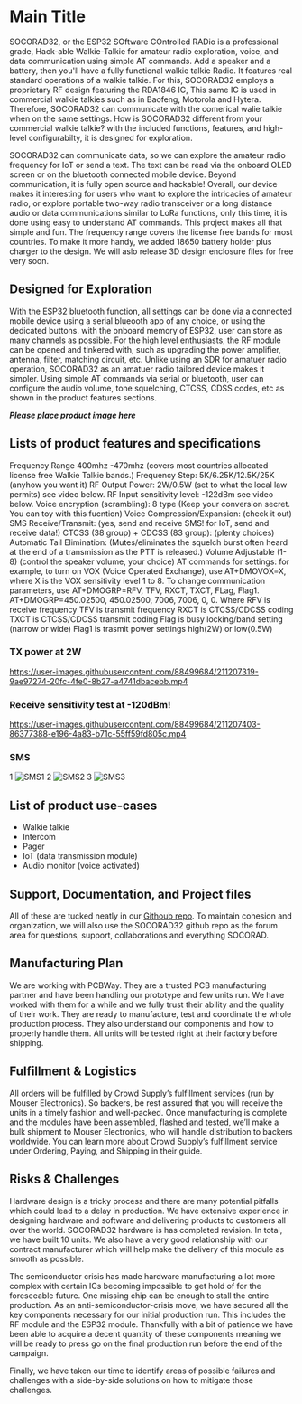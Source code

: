 # Main Title
SOCORAD32, or the ESP32 SOftware COntrolled RADio is a professional grade, Hack-able Walkie-Talkie for amateur radio
exploration, voice, and data communication using simple AT commands. Add a speaker and a battery, then you'll have a
fully functional walkie talkie Radio. It features real standard operations of a walkie talkie. For this, SOCORAD32 employs a
proprietary RF design featuring the RDA1846 IC, This same IC is used in commercial walkie talkies such as in Baofeng,
Motorola and Hytera. Therefore, SOCORAD32 can communicate with the comerical walie talkie when on the same
settings. How is SOCORAD32 different from your commercial walkie talkie? with the included functions, features, and high-level configurabilty, 
it is designed for exploration. 

SOCORAD32 can communicate data, so we can explore the amateur radio frequency for IoT or send a text. The text can
be read via the onboard OLED screen or on the bluetooth connected mobile device. Beyond communication, it is fully
open source and hackable!
Overall, our device makes it interesting for users who want to explore the intricacies of amateur radio, or explore portable
two-way radio transceiver or a long distance audio or data communications similar to LoRa functions, only this time, it is
done using easy to understand AT commands. This project makes all that simple and fun. The frequency range covers the
license free bands for most countries. To make it more handy, we added 18650 battery holder plus charger to the design. We will aslo release 3D
design enclosure files for free very soon.

## **Designed for Exploration**
With the ESP32 bluetooth function, all settings can be done via a connected mobile device using a serial
blueooth app of any choice, or using the dedicated buttons. with the onboard memory of ESP32, user can store as
many channels as possible. For the high level enthusiasts, the RF module can be opened and tinkered with, such as
upgrading the power amplifier, antenna, filter, matching circuit, etc. Unlike using an SDR for amatuer radio operation, SOCORAD32 as an amatuer radio
tailored device makes it simpler. Using simple AT commands via serial or bluetooth, user can configure the audio volume, tone squelching,
CTCSS, CDSS codes, etc as shown in the product features sections.

**_Please place product image here_**

## **Lists of product features and specifications**
Frequency Range 400mhz -470mhz (covers most countries allocated license free Walkie Talkie bands.)
Frequency Step: 5K/6.25K/12.5K/25K (anyhow you want it)
RF Output Power: 2W/0.5W (set to what the local law permits) see video below.
RF Input sensitivity level: -122dBm see video below.
Voice encryption (scrambling): 8 type (Keep your conversion secret. You can toy with this fucntion)
Voice Compression/Expansion: (check it out)
SMS Receive/Transmit: (yes, send and receive SMS! for IoT, send and receive data!)
CTCSS (38 group) + CDCSS (83 group): (plenty choices)
Automatic Tail Elimination: (Mutes/eliminates the squelch burst often heard at the end of a transmission as the PTT is released.)
Volume Adjustable (1-8) (control the speaker volume, your choice)
AT commands for settings: for example, to turn on VOX (Voice Operated Exchange), use AT+DMOVOX=X, where X is the VOX sensitivity level 1 to 8. To change communication parameters, use AT+DMOGRP=RFV, TFV, RXCT, TXCT, FLag, Flag1. AT+DMOGRP=450.02500, 450.02500, 7006, 7006, 0, 0. Where
RFV is receive frequency
TFV is transmit frequency
RXCT is CTCSS/CDCSS coding
TXCT is CTCSS/CDCSS transmit coding
Flag is busy locking/band setting (narrow or wide)
Flag1 is trasmit power settings high(2W) or low(0.5W)

### TX power at 2W
https://user-images.githubusercontent.com/88499684/211207319-9ae97274-20fc-4fe0-8b27-a4741dbacebb.mp4

### Receive sensitivity test at -120dBm!
https://user-images.githubusercontent.com/88499684/211207403-86377388-e196-4a83-b71c-55ff59fd805c.mp4

### SMS
1 ![SMS1](https://user-images.githubusercontent.com/88499684/211209893-82097bb5-60c5-4e75-83d4-df15435ade6c.png)
2 ![SMS2](https://user-images.githubusercontent.com/88499684/211209900-5dd5749b-2c7d-45b9-9fc6-aa434577b3e3.png)
3 ![SMS3](https://user-images.githubusercontent.com/88499684/211209909-269055eb-6a85-431c-8dbd-4b6eecbd22d5.png)

## List of product use-cases
- Walkie talkie
- Intercom
- Pager
- IoT (data transmission module)
- Audio monitor (voice activated)

## Support, Documentation, and Project files
All of these are tucked neatly in our [Githoub repo](https://github.com/MordFIdel/SOCORAD32). To maintain cohesion and organization, we will also use the SOCORAD32 github repo as the forum area for questions, support, collaborations and everything SOCORAD.

## Manufacturing Plan
We are working with PCBWay. They are a trusted PCB manufacturing partner and have been handling our prototype and few units run. We have worked with them for a while and we fully trust their ability and the quality of their work. They are ready to manufacture, test and coordinate the whole production process. They also understand our components and how to properly handle them. All units will be tested right at their factory before shipping.

## Fulfillment & Logistics
All orders will be fulfilled by Crowd Supply’s fulfillment services (run by Mouser Electronics). So backers, be rest assured that you will receive the units in a timely fashion and well-packed. Once manufacturing is complete and the modules have been assembled, flashed and tested, we’ll make a bulk shipment to Mouser Electronics, who will handle distribution to backers worldwide. You can learn more about Crowd Supply’s fulfillment service under Ordering, Paying, and Shipping in their guide.

## Risks & Challenges
Hardware design is a tricky process and there are many potential pitfalls which could lead to a delay in production. We have extensive experience in designing hardware and software and delivering products to customers all over the world. SOCORAD32 hardware is has completed revision. In total, we have built 10 units. We also have a very good relationship with our contract manufacturer which will help make the delivery of this module as smooth as possible.

The semiconductor crisis has made hardware manufacturing a lot more complex with certain ICs becoming impossible to get hold of for the foreseeable future. One missing chip can be enough to stall the entire production. As an anti-semiconductor-crisis move, we have secured all the key components necessary for our initial production run. This includes the RF module and the ESP32 module. Thankfully with a bit of patience we have been able to acquire a decent quantity of these components meaning we will be ready to press go on the final production run before the end of the campaign.

Finally, we have taken our time to identify areas of possible failures and challenges with a side-by-side solutions on how to mitigate those challenges. 
